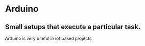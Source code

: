 # Arduino

## Small setups that execute a particular task.
Arduino is very useful in iot based projects
